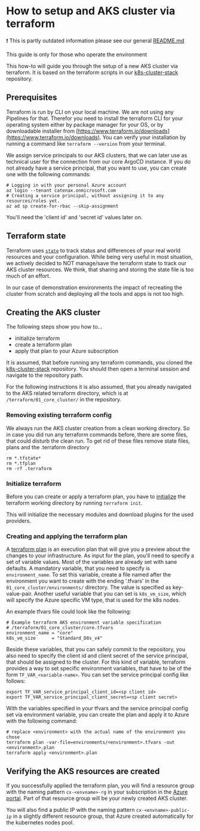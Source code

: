 #  How to setup and AKS cluster via terraform

:exclamation: This is partly outdated information please see our general [README.md](../README.md)

This guide is only for those who operate the environment

This how-to will guide you through the setup of a new AKS cluster via terraform. It is based on the terraform scripts in
our [k8s-cluster-stack](https://github.com/catenax-ng/k8s-cluster-stack) repository.

## Prerequisites

Terraform is run by CLI on your local machine. We are not using any Pipelines for that. Therefor you need to install the
terraform CLI for your operating system either by package manager for your OS, or by downloadable installer
from [https://www.terraform.io/downloads](https://www.terraform.io/downloads). You can verify your installation by
running a command like `terraform --version` from your terminal.

We assign service principals to our AKS clusters, that we can later use as technical user for the connection from our
core ArgoCD instance. If you do not already have a service principal, that you want to use, you can create one with the
following commands:

```shell
# Logging in with your personal Azure account
az login --tenant catenax.onmicrosoft.com
# Creating a service principal, without assigning it to any resources/roles yet.
az ad sp create-for-rbac --skip-assignment
```

You'll need the 'client id' and 'secret id' values later on.

## Terraform state

Terraform uses [`state`](https://www.terraform.io/language/state) to track status and differences of your real world
resources and your configuration. While being very useful in most situation, we actively decided to NOT manage/save the
terraform state to track our AKS cluster resources. We think, that sharing and storing the state file is too much of an
effort.

In our case of demonstration environments the impact of recreating the cluster from scratch and deploying all the tools
and apps is not too high.

## Creating the AKS cluster

The following steps show you how to...

- initialize terraform
- create a terraform plan
- apply that plan to your Azure subscription

It is assumed, that before running any terraform commands, you cloned
the [k8s-cluster-stack](https://github.com/catenax-ng/k8s-cluster-stack)
repository. You should then open a terminal session and navigate to the repository path.

For the following instructions it is also assumed, that you already navigated to the AKS related terraform directory,
which is at `/terraform/01_core_cluster/` in the repository.

### Removing existing terraform config

We always run the AKS cluster creation from a clean working directory. So in case you did run any terraform commands
before, there are some files, that could disturb the clean run. To get rid of these files remove state files, plans and
the .terraform directory

```shell
rm *.tfstate*
rm *.tfplan
rm -rf .terraform
```

### Initialize terraform

Before you can create or apply a terraform plan, you have to [initialize](https://www.terraform.io/cli/commands/init)
the terraform working directory by running `terraform init`.

This will initialize the necessary modules and download plugins for the used providers.

### Creating and applying the terraform plan

A [terraform plan](https://www.terraform.io/cli/commands/plan) is an execution plan that will give you a preview about
the changes to your infrastructure. As input for the plan, you'll need to specify a set of variable values. Most of the
variables are already set with sane defaults. A mandatory variable, that you need to specify is `environment_name`. To
set this variable, create a file named after the environment you want to create with the ending '.tfvars' in the
`01_core_cluster/environments/` directory. The value is specified as key-value-pair. Another useful variable that you
can set is `k8s_vm_size`, which will specify the Azure specific VM type, that is used for the k8s nodes.

An example tfvars file could look like the following:

```hcl
# Example terraform AKS environment variable specification
# /terraform/01_core_cluster/core.tfvars
environment_name = "core"
k8s_vm_size      = "Standard_D8s_v4"
```

Beside these variables, that you can safely commit to the repository, you also need to specify the client id and client
secret of the service principal, that should be assigned to the cluster. For this kind of variable, terraform provides
a way to set specific environment variables, that have to be of the form
`TF_VAR_<variable-name>`. You can set the service principal config like follows:

```shell
export TF_VAR_service_principal_client_id=<sp client id>
export TF_VAR_service_principal_client_secret=<sp client secret>
```

With the variables specified in your tfvars and the service principal config set via environment variable, you can
create the plan and apply it to Azure with the following command:

```shell
# replace <environment> with the actual name of the environment you chose
terraform plan -var-file=environments/<environment>.tfvars -out <environment>.plan
terraform apply <environment>.plan
```

## Verifying the AKS resources are created

If you successfully applied the terraform plan, you will find a resource group with the naming pattern `cx-<envname>-rg`
in your subscription in the [Azure portal](https://portal.azure.com/). Part of that resource group will be your newly
created AKS cluster.

You will also find a public IP with the naming pattern `cx-<envname>-public-ip` in a slightly different resource group,
that Azure created automatically for the kubernetes nodes pool.
